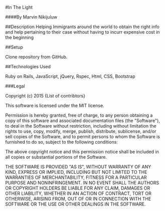 #In The Light

####By Marvin Nikijuluw

##Description
Helping Immigrants around the world to obtain the right info and help pertaining to their case without having to incurr expensive cost in the beginning

##Setup

Clone repository from GitHub.


##Technologies Used

Ruby on Rails, JavaScript, jQuery, Rspec, Html, CSS, Bootstrap

###Legal

Copyright (c) 2015 {List of contribtors}

This software is licensed under the MIT license.

Permission is hereby granted, free of charge, to any person obtaining a copy of this software and associated documentation files (the "Software"), to deal in the Software without restriction, including without limitation the rights to use, copy, modify, merge, publish, distribute, sublicense, and/or sell copies of the Software, and to permit persons to whom the Software is furnished to do so, subject to the following conditions:

The above copyright notice and this permission notice shall be included in all copies or substantial portions of the Software.

THE SOFTWARE IS PROVIDED "AS IS", WITHOUT WARRANTY OF ANY KIND, EXPRESS OR IMPLIED, INCLUDING BUT NOT LIMITED TO THE WARRANTIES OF MERCHANTABILITY, FITNESS FOR A PARTICULAR PURPOSE AND NONINFRINGEMENT. IN NO EVENT SHALL THE AUTHORS OR COPYRIGHT HOLDERS BE LIABLE FOR ANY CLAIM, DAMAGES OR OTHER LIABILITY, WHETHER IN AN ACTION OF CONTRACT, TORT OR OTHERWISE, ARISING FROM, OUT OF OR IN CONNECTION WITH THE SOFTWARE OR THE USE OR OTHER DEALINGS IN THE SOFTWARE.

